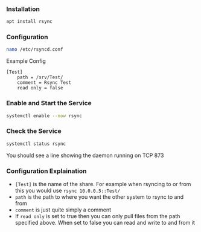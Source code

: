 ### Installation

```bash
apt install rsync
```

### Configuration

```bash
nano /etc/rsyncd.conf
```

Example Config

```
[Test]
    path = /srv/Test/
    comment = Rsync Test
    read only = false
```

### Enable and Start the Service

```bash
systemctl enable --now rsync
```

### Check the Service

```bash
systemctl status rsync
```

You should see a line showing the daemon running on TCP 873

### Configuration Explaination

- ```[Test]``` is the name of the share. For example when rsyncing to or from this you would use ```rsync 10.0.0.5::Test/```
- ```path``` is the path to where you want the other system to rsync to and from
- ```comment``` is just quite simply a comment
- If ```read only``` is set to true then you can only pull files from the path specified above. When set to false you can read and write to and from it